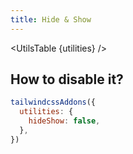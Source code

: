 ```yaml
---
title: Hide & Show
---
```


<script>
	import UtilsTable from '$lib/UtilsTable.svelte'
	const utilities = {
		'.hide': {
			'visibility': 'hidden',
			'opacity': '0',
			'pointer-events': 'none',
		},
		'.show': {
			'visibility': 'visible',
			'opacity': '1',
			'pointer-events': 'auto',
		},
	}
</script>

<UtilsTable {utilities} />

## How to disable it?

```js
tailwindcssAddons({
  utilities: {
    hideShow: false,
  },
})
```
